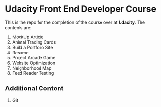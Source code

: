 # Udacity Front End Developer Course

This is the repo for the completion of the course over at **Udacity**. The contents are:

1. MockUp Article
2. Animal Trading Cards
3. Build a Portfolio Site
4. Resume
5. Project Arcade Game
6. Website Optimization
7. Neighborhood Map
8. Feed Reader Testing

## Additional Content

1. Git
